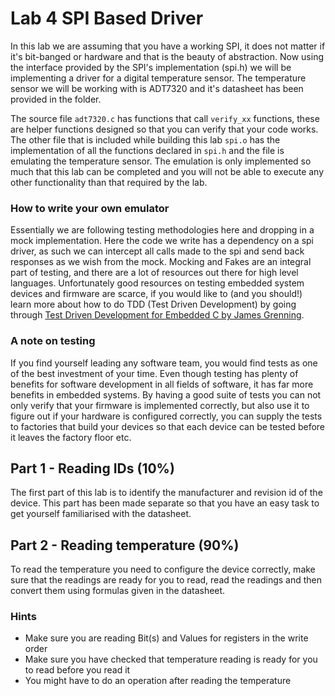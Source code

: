 # Lab 4 SPI Based Driver
In this lab we are assuming that you have a working SPI, it does not matter if it's bit-banged or hardware and that is the beauty of abstraction. Now using the interface provided by the SPI's implementation (spi.h) we will be implementing a driver for a digital temperature sensor. The temperature sensor we will be working with is ADT7320 and it's datasheet has been provided in the folder.

The source file `adt7320.c` has functions that call `verify_xx` functions, these are helper functions designed so that you can verify that your code works. The other file that is included while building this lab `spi.o` has the implementation of all the functions declared in `spi.h` and the file is emulating the temperature sensor. The emulation is only implemented so much that this lab can be completed and you will not be able to execute any other functionality than that required by the lab.

### How to write your own emulator
Essentially we are following testing methodologies here and dropping in a mock implementation. Here the code we write has a dependency on a spi driver, as such we can intercept all calls made to the spi and send back responses as we wish from the mock. Mocking and Fakes are an integral part of testing, and there are a lot of resources out there for high level languages. Unfortunately good resources on testing embedded system devices and firmware are scarce, if you would like to (and you should!) learn more about how to do TDD (Test Driven Development) by going through [Test Driven Development for Embedded C by James Grenning](https://www.oreilly.com/library/view/test-driven-development/9781941222997/).

### A note on testing
If you find yourself leading any software team, you would find tests as one of the best investment of your time. Even though testing has plenty of benefits for software development in all fields of software, it has far more benefits in embedded systems. By having a good suite of tests you can not only verify that your firmware is implemented correctly, but also use it to figure out if your hardware is configured correctly, you can supply the tests to factories that build your devices so that each device can be tested before it leaves the factory floor etc.

## Part 1 - Reading IDs (10%)
The first part of this lab is to identify the manufacturer and revision id of the device. This part has been made separate so that you have an easy task to get yourself familiarised with the datasheet.

## Part 2 - Reading temperature (90%)
To read the temperature you need to configure the device correctly, make sure that the readings are ready for you to read, read the readings and then convert them using formulas given in the datasheet.

### Hints
* Make sure you are reading Bit(s) and Values for registers in the write order
* Make sure you have checked that temperature reading is ready for you to read before you read it
* You might have to do an operation after reading the temperature
